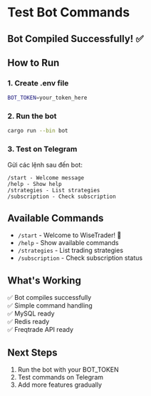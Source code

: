# Test Bot Commands

## Bot Compiled Successfully! ✅

## How to Run

### 1. Create .env file
```bash
BOT_TOKEN=your_token_here
```

### 2. Run the bot
```bash
cargo run --bin bot
```

### 3. Test on Telegram

Gửi các lệnh sau đến bot:

```
/start - Welcome message
/help - Show help
/strategies - List strategies
/subscription - Check subscription
```

## Available Commands

- `/start` - Welcome to WiseTrader! 🚀
- `/help` - Show available commands
- `/strategies` - List trading strategies
- `/subscription` - Check subscription status

## What's Working

✅ Bot compiles successfully  
✅ Simple command handling  
✅ MySQL ready  
✅ Redis ready  
✅ Freqtrade API ready  

## Next Steps

1. Run the bot with your BOT_TOKEN
2. Test commands on Telegram
3. Add more features gradually

